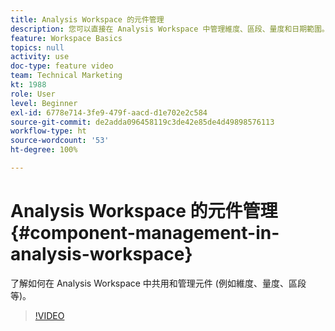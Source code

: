 ```yaml
---
title: Analysis Workspace 的元件管理
description: 您可以直接在 Analysis Workspace 中管理維度、區段、量度和日期範圍。當您找到要共用的區段時，無需離開專案。
feature: Workspace Basics
topics: null
activity: use
doc-type: feature video
team: Technical Marketing
kt: 1988
role: User
level: Beginner
exl-id: 6778e714-3fe9-479f-aacd-d1e702e2c584
source-git-commit: de2adda096458119c3de42e85de4d49898576113
workflow-type: ht
source-wordcount: '53'
ht-degree: 100%

---
```


# Analysis Workspace 的元件管理 {#component-management-in-analysis-workspace}

了解如何在 Analysis Workspace 中共用和管理元件 (例如維度、量度、區段等)。

>[!VIDEO](https://video.tv.adobe.com/v/24095/?quality=12)
